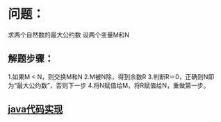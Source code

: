 # 问题：

求两个自然数的最大公约数 设两个变量M和N

## 解题步骤：

1.如果M < N，则交换M和N 
2.M被N除，得到余数R 
3.判断R＝0，正确则N即为“最大公约数”，否则下一步 
4.将N赋值给M，将R赋值给N，重做第一步。

## [java代码实现](/Divisor.java)